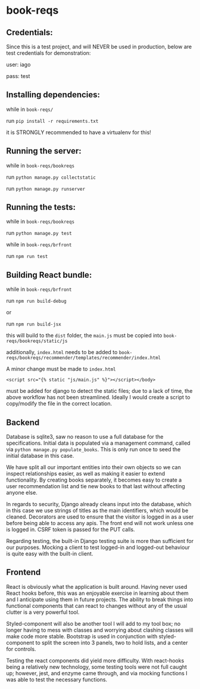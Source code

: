 # book-reqs


Credentials:
---

Since this is a test project, and will NEVER be used in production, below are test credentials for demonstration:

user: iago

pass: test

Installing dependencies:
---

while in `book-reqs/`

run `pip install -r requirements.txt`

it is STRONGLY recommended to have a virtualenv for this!


Running the server:
---

while in `book-reqs/bookreqs`

run `python manage.py collectstatic`

run `python manage.py runserver`

Running the tests:
---

while in `book-reqs/bookreqs`

run `python manage.py test`

while in `book-reqs/brfront`

run `npm run test`

Building React bundle:
---

while in `book-reqs/brfront`

run `npm run build-debug`

or 

run `npm run build-jsx`

this will build to the `dist` folder, the `main.js` must be copied into 
`book-reqs/bookreqs/static/js`

additionally, `index.html` needs to be added to 
`book-reqs/bookreqs/recommender/templates/recommender/index.html`

A minor change must be made to `index.html`


`<script src="{% static "js/main.js" %}"></script></body>`
  
must be added for django to detect the static files; due to a lack of time,
the above workflow has not been streamlined. Ideally I would create a script 
to copy/modify the file in the correct location.

Backend
---

Database is sqlite3, saw no reason to use a full database for the specifications.
Initial data is populated via a management command, 
called via `python manage.py populate_books`.
This is only run once to seed the initial database in this case.

We have split all our important entities into their own objects so we can 
inspect relationships easier, as well as making it easier to extend functionality.
By creating books separately, it becomes easy to create a user recommendation list
and tie new books to that last without affecting anyone else.

In regards to security, Django already cleans input into the database, which in this
case we use strings of titles as the main identifiers, which would be cleaned.
Decorators are used to ensure that the visitor is logged in as a user before 
being able to access any apis. The front end will not work unless one is logged in.
CSRF token is passed for the PUT calls.

Regarding testing, the built-in Django testing suite is more than sufficient
for our purposes. Mocking a client to test logged-in and logged-out behaviour
is quite easy with the built-in client.

Frontend
---

React is obviously what the application is built around. Having never used
React hooks before, this was an enjoyable exercise in learning about them
and I anticipate using them in future projects. The ability to break things into
functional components that can react to changes without any of the usual clutter
is a very powerful tool.

Styled-component will also be another tool I will add to my tool box; no longer
having to mess with classes and worrying about clashing classes will make code
more stable. Bootstrap is used in conjunction with styled-component to split
the screen into 3 panels, two to hold lists, and a center for controls.

Testing the react components did yield more difficulty. With react-hooks being
a relatively new technology, some testing tools were not full caught up; however,
jest, and enzyme came through, and via mocking functions I was able to test the
necessary functions. 
